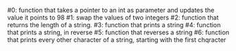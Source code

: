 #0: function that takes a pointer to an int as parameter and updates the value it points to 98
#1: swap the values of two integers
#2: function that returns the length of a string.
#3: function that prints a string
#4: function that prints a string, in reverse 
#5: function that reverses a string
#6: function that prints every other character of a string, starting with the first chqracter

